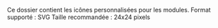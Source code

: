 Ce dossier contient les icônes personnalisées pour les modules.
Format supporté : SVG
Taille recommandée : 24x24 pixels

